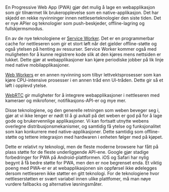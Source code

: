 En Progressive Web App (PWA) gjør det mulig å lage en webapplikasjon som gir tilnærmet lik brukeropplevelse som en native-applikasjon. Det har skjedd en rekke nyvinninger innen nettleserteknologier den siste tiden. Det er nye APIer og teknologier som push-beskjeder, offline-lagring og fullskjermsmodus. 

En av de nye teknologiene er [Service Worker](https://developer.mozilla.org/en-US/docs/Web/API/Service_Worker_API). Det er en programmerbar cache for nettleseren som gir et stort løft når det gjelder offline-støtte og også ytelsen på henting av ressurser. Service Worker kommer også med muligheten for å kunne registrere kode slik at den kjøres mens nettsiden er lukket. Dette gjør at webapplikasjoner kan kjøre periodiske jobber på lik linje med native mobilapplikasjoner.

[Web Workers](https://developer.mozilla.org/en-US/docs/Web/API/Web_Workers_API/Using_web_workers) er en annen nyvinning som tilbyr lettvektsprosesser som kan kjøre CPU-intensive prosesser i en annen tråd enn UI-tråden. Dette gir så et løft i opplevd ytelse. 

[WebRTC](https://developer.mozilla.org/en-US/docs/Web/API/WebRTC_API) gir muligheter for å integrere webapplikasjoner i nettleseren med kameraer og mikrofoner, notifikasjons-API-er og mye mer.

Disse teknologiene, og den generelle retningen som weben beveger seg i, gjør at vi ikke lenger er nødt til å gi avkall på det weben er god på for å lage gode og brukervennlige applikasjoner. Vi kan fortsatt utnytte webens overlegne distribusjonsmekanismer, og samtidig få ytelse og funksjonalitet som kan konkurrere med native-applikasjoner. Dette samtidig som offline-støtte og tettere integrasjon med hardwaren i enheten følger med på kjøpet. 

Dette er relativt ny teknologi, men de fleste moderne browsere har fått på plass støtte for de fleste underliggende API-ene. Google gjør stadige forbedringer for PWA på Android-plattformen. iOS og Safari har nylig begynt å få bedre støtte for PWA, men den er noe begrenset enda. Et viktig poeng med PWA-er er at webapplikasjonen sin oppførsel ikke ødelegges dersom nettleseren ikke støtter en gitt teknologi. For de teknologiene hvor nettleserstøtten er svært variabel innen ulike plattfomer, må man nøye vurdere fallbacks og alternative løsningsmåter. 